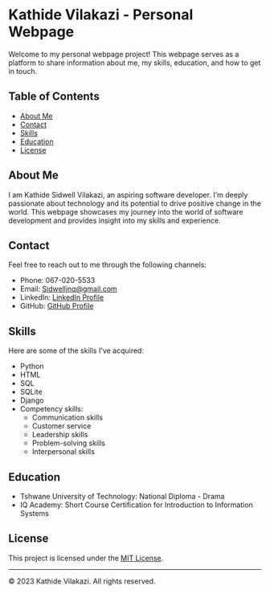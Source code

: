 # Kathide Vilakazi - Personal Webpage

Welcome to my personal webpage project! This webpage serves as a platform to share information about me, my skills, education, and how to get in touch.

## Table of Contents

- [About Me](#about-me)
- [Contact](#contact)
- [Skills](#skills)
- [Education](#education)
- [License](#license)

## About Me

I am Kathide Sidwell Vilakazi, an aspiring software developer. I'm deeply passionate about technology and its potential to drive positive change in the world. This webpage showcases my journey into the world of software development and provides insight into my skills and experience.

## Contact

Feel free to reach out to me through the following channels:

- Phone: 067-020-5533
- Email: [Sidwelljnq@gmail.com](mailto:Sidwelljnq@gmail.com)
- LinkedIn: [LinkedIn Profile](https://www.linkedin.com/in/kathide-v-53504585/)
- GitHub: [GitHub Profile](https://github.com/VilakaziSoul/)

## Skills

Here are some of the skills I've acquired:

- Python
- HTML
- SQL
- SQLite
- Django
- Competency skills:
  - Communication skills
  - Customer service
  - Leadership skills
  - Problem-solving skills
  - Interpersonal skills

## Education

- Tshwane University of Technology: National Diploma - Drama
- IQ Academy: Short Course Certification for Introduction to Information Systems


## License

This project is licensed under the [MIT License](LICENSE).

---

&copy; 2023 Kathide Vilakazi. All rights reserved.
